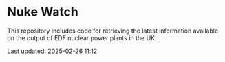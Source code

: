 # Nuke Watch

This repository includes code for retrieving the latest information available on the output of EDF nuclear power plants in the UK.

Last updated: 2025-02-26 11:12